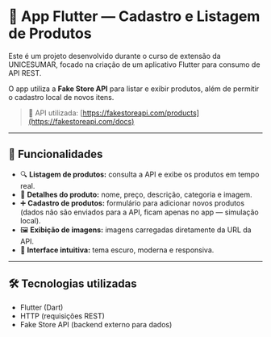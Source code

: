 # 📱 App Flutter — Cadastro e Listagem de Produtos

Este é um projeto desenvolvido durante o curso de extensão da UNICESUMAR, focado na criação de um aplicativo Flutter para consumo de API REST.

O app utiliza a **Fake Store API** para listar e exibir produtos, além de permitir o cadastro local de novos itens.

> 🔗 API utilizada: [https://fakestoreapi.com/products](https://fakestoreapi.com/docs)

---

## 🚀 Funcionalidades

- 🔍 **Listagem de produtos:** consulta a API e exibe os produtos em tempo real.
- 📄 **Detalhes do produto:** nome, preço, descrição, categoria e imagem.
- ➕ **Cadastro de produtos:** formulário para adicionar novos produtos (dados não são enviados para a API, ficam apenas no app — simulação local).
- 🖼️ **Exibição de imagens:** imagens carregadas diretamente da URL da API.
- 🎨 **Interface intuitiva:** tema escuro, moderna e responsiva.

---

## 🛠️ Tecnologias utilizadas

- Flutter (Dart)
- HTTP (requisições REST)
- Fake Store API (backend externo para dados)


